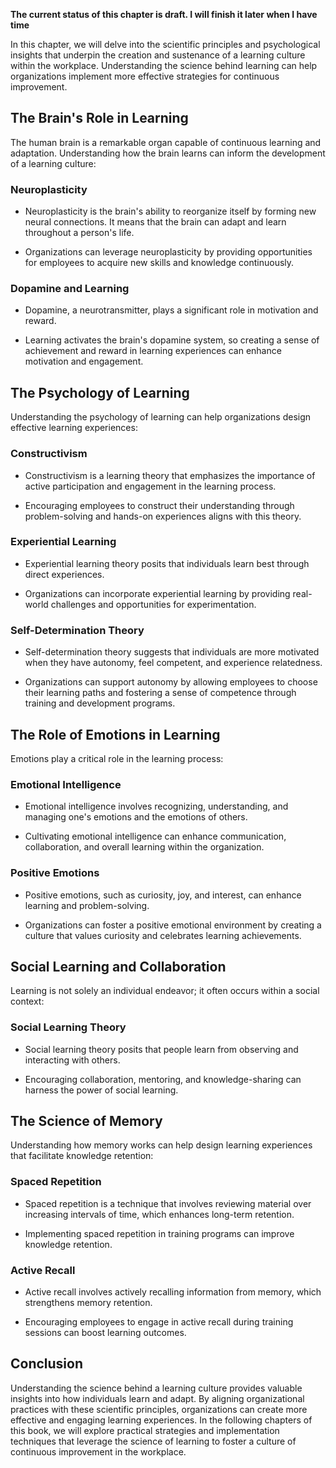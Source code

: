 **The current status of this chapter is draft. I will finish it later when I have time**

In this chapter, we will delve into the scientific principles and psychological insights that underpin the creation and sustenance of a learning culture within the workplace. Understanding the science behind learning can help organizations implement more effective strategies for continuous improvement.

The Brain's Role in Learning
----------------------------

The human brain is a remarkable organ capable of continuous learning and adaptation. Understanding how the brain learns can inform the development of a learning culture:

### **Neuroplasticity**

* Neuroplasticity is the brain's ability to reorganize itself by forming new neural connections. It means that the brain can adapt and learn throughout a person's life.

* Organizations can leverage neuroplasticity by providing opportunities for employees to acquire new skills and knowledge continuously.

### **Dopamine and Learning**

* Dopamine, a neurotransmitter, plays a significant role in motivation and reward.

* Learning activates the brain's dopamine system, so creating a sense of achievement and reward in learning experiences can enhance motivation and engagement.

The Psychology of Learning
--------------------------

Understanding the psychology of learning can help organizations design effective learning experiences:

### **Constructivism**

* Constructivism is a learning theory that emphasizes the importance of active participation and engagement in the learning process.

* Encouraging employees to construct their understanding through problem-solving and hands-on experiences aligns with this theory.

### **Experiential Learning**

* Experiential learning theory posits that individuals learn best through direct experiences.

* Organizations can incorporate experiential learning by providing real-world challenges and opportunities for experimentation.

### **Self-Determination Theory**

* Self-determination theory suggests that individuals are more motivated when they have autonomy, feel competent, and experience relatedness.

* Organizations can support autonomy by allowing employees to choose their learning paths and fostering a sense of competence through training and development programs.

The Role of Emotions in Learning
--------------------------------

Emotions play a critical role in the learning process:

### **Emotional Intelligence**

* Emotional intelligence involves recognizing, understanding, and managing one's emotions and the emotions of others.

* Cultivating emotional intelligence can enhance communication, collaboration, and overall learning within the organization.

### **Positive Emotions**

* Positive emotions, such as curiosity, joy, and interest, can enhance learning and problem-solving.

* Organizations can foster a positive emotional environment by creating a culture that values curiosity and celebrates learning achievements.

Social Learning and Collaboration
---------------------------------

Learning is not solely an individual endeavor; it often occurs within a social context:

### **Social Learning Theory**

* Social learning theory posits that people learn from observing and interacting with others.

* Encouraging collaboration, mentoring, and knowledge-sharing can harness the power of social learning.

The Science of Memory
---------------------

Understanding how memory works can help design learning experiences that facilitate knowledge retention:

### **Spaced Repetition**

* Spaced repetition is a technique that involves reviewing material over increasing intervals of time, which enhances long-term retention.

* Implementing spaced repetition in training programs can improve knowledge retention.

### **Active Recall**

* Active recall involves actively recalling information from memory, which strengthens memory retention.

* Encouraging employees to engage in active recall during training sessions can boost learning outcomes.

Conclusion
----------

Understanding the science behind a learning culture provides valuable insights into how individuals learn and adapt. By aligning organizational practices with these scientific principles, organizations can create more effective and engaging learning experiences. In the following chapters of this book, we will explore practical strategies and implementation techniques that leverage the science of learning to foster a culture of continuous improvement in the workplace.
